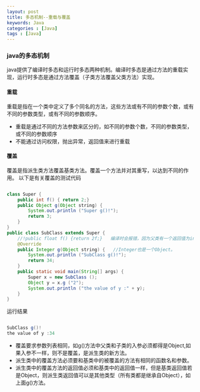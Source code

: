 ```yaml
---
layout: post
title: 多态机制--重载与覆盖
keywords: Java
categories : [Java]
tags : [Java]
---
```

### java的多态机制
java提供了编译时多态和运行时多态两种机制。编译时多态是通过方法的重载实现，运行时多态是通过方法覆盖（子类方法覆盖父类方法）实现。

#### 重载

重载是指在一个类中定义了多个同名的方法，这些方法或有不同的参数个数，或有不同的参数类型，或有不同的参数顺序。

* 重载是通过不同的方法参数来区分的，如不同的参数个数，不同的参数类型，或不同的参数顺序
* 不能通过访问权限，抛出异常，返回值来进行重载

#### 覆盖

覆盖是指派生类方法覆盖基类方法。覆盖一个方法并对其重写，以达到不同的作用。
以下是有关覆盖的测试代码

```java

class Super {
    public int f() { return 2;}
    public Object g(Object string) {
        System.out.println ("Super g()!");
        return 3;
    }
}
public class SubClass extends Super {
    //!public float f() {return 2f;}   编译时会报错，因为父类有一个返回值为int的f()方法，而导出类是返回值为float的f()方法，即返回值不明确。
    @Override
    public Integer g(Object string) {   //Integer也是一个Object。
        System.out.println ("SubClass g()!");
        return 34;
    }
    public static void main(String[] args) {
        Super x = new SubClass ();
        Object y = x.g ("2");
        System.out.println ("the value of y :" + y);
    }
}

```

运行结果

```java

SubClass g()!
the value of y :34

```

* 覆盖要求参数列表相同，如g()方法中父类和子类的入参必须都得是Object,如果入参不一样，则不是覆盖，是派生类的新方法。
* 派生类中的覆盖方法必须要和基类中的被覆盖的方法有相同的函数名和参数。
* 派生类中的覆盖方法的返回值必须和基类中的返回值一样，但是基类返回值若是Object，则派生类返回值可以是其他类型（所有类都是继承自Object），如上面g()方法。

